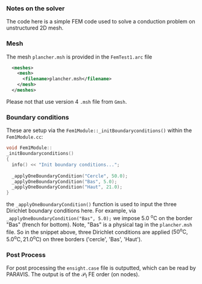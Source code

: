 ### Notes on the solver ###

The code here is a simple FEM code used to solve a conduction problem on unstructured 2D mesh. 

### Mesh ### 

The mesh `plancher.msh` is provided in the `FemTest1.arc` file 

```xml
  <meshes>
    <mesh>
      <filename>plancher.msh</filename>
    </mesh>
  </meshes>
```

Please not that use version 4 `.msh` file from `Gmsh`. 

### Boundary conditions ###

These are setup via the `Fem1Module::_initBoundaryconditions()` within the `Fem1Module.cc`:

```c++
void Fem1Module::
_initBoundaryconditions()
{
  info() << "Init boundary conditions...";
    
  _applyOneBoundaryCondition("Cercle", 50.0);
  _applyOneBoundaryCondition("Bas", 5.0);
  _applyOneBoundaryCondition("Haut", 21.0);
}
```

the `_applyOneBoundaryCondition()` function is used to input the three Dirichlet boundary conditions here. For example, via  `_applyOneBoundaryCondition("Bas", 5.0);` we impose $5.0$ $^\text{o}\text{C}$ on the border "Bas" (french for bottom). Note, "Bas" is a physical tag in the `plancher.msh` file.  So in the snippet above, three Dirichlet conditions are applied ($50 ^\text{o}\text{C}, 5.0 ^\text{o}\text{C}, 21.0 ^\text{o}\text{C}$)  on three borders ('cercle', 'Bas', 'Haut').

### Post Process ###

For post processing the `ensight.case` file is outputted, which can be read by PARAVIS. The output is of the $\mathcal{P}_1$ FE order (on nodes).  
